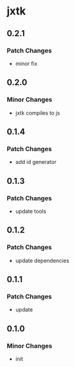 # jxtk

## 0.2.1

### Patch Changes

- minor fix

## 0.2.0

### Minor Changes

- jxtk compiles to js

## 0.1.4

### Patch Changes

- add id generator

## 0.1.3

### Patch Changes

- update tools

## 0.1.2

### Patch Changes

- update dependencies

## 0.1.1

### Patch Changes

- update

## 0.1.0

### Minor Changes

- init
